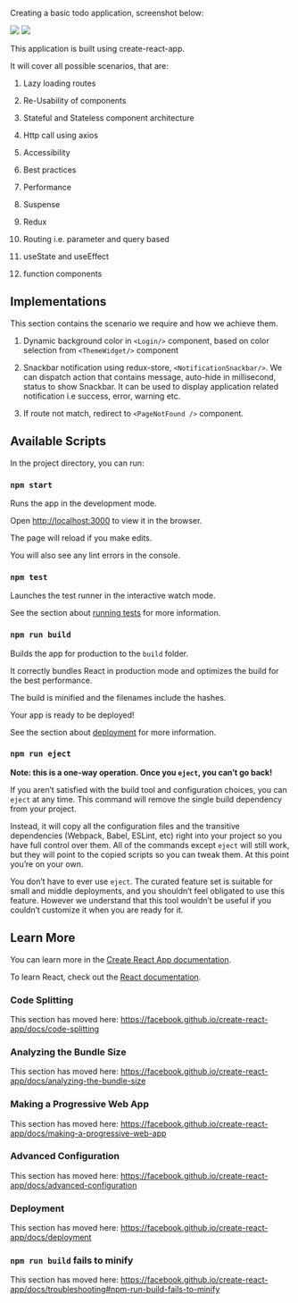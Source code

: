
  

  

Creating a basic todo application, screenshot below:

  

  

  

<img  src="https://github.com/narendrasinghrathore/todo-app-react/blob/master/Performance.PNG" />

  

  

  

<img  src="https://github.com/narendrasinghrathore/todo-app-react/blob/master/Mobile%20device.PNG"/>

  

  

  

This application is built using create-react-app.

  

  

It will cover all possible scenarios, that are:

  

  

  

1. Lazy loading routes

  

  

2. Re-Usability of components

  

  

3. Stateful and Stateless component architecture

  

  

4. Http call using axios

  

  

5. Accessibility

  

  

6. Best practices

  

  

7. Performance

  

  

8. Suspense

  

  

9. Redux

  

  

10. Routing i.e. parameter and query based

  

  

11. useState and useEffect

  

  

12. function components

  

  

  

## Implementations

  

This section contains the scenario we require and how we achieve them.

  

  

1. Dynamic background color in `<Login/>` component, based on color selection from `<ThemeWidget/>` component

  

2. Snackbar notification using redux-store, `<NotificationSnackbar/>`. We can dispatch action that contains message, auto-hide in millisecond, status to show Snackbar. It can be used to display application related notification i.e success, error, warning etc.
3. If route not match, redirect to `<PageNotFound />` component.

  

  

## Available Scripts

  

  

  

In the project directory, you can run:

  

  

  

### `npm start`

  

  

  

Runs the app in the development mode.<br>

  

  

Open [http://localhost:3000](http://localhost:3000) to view it in the browser.

  

  

  

The page will reload if you make edits.<br>

  

  

You will also see any lint errors in the console.

  

  

  

### `npm test`

  

  

  

Launches the test runner in the interactive watch mode.<br>

  

  

See the section about [running tests](https://facebook.github.io/create-react-app/docs/running-tests) for more information.

  

  

  

### `npm run build`

  

  

  

Builds the app for production to the `build` folder.<br>

  

  

It correctly bundles React in production mode and optimizes the build for the best performance.

  

  

  

The build is minified and the filenames include the hashes.<br>

  

  

Your app is ready to be deployed!

  

  

  

See the section about [deployment](https://facebook.github.io/create-react-app/docs/deployment) for more information.

  

  

  

### `npm run eject`

  

  

  

**Note: this is a one-way operation. Once you `eject`, you can’t go back!**

  

  

  

If you aren’t satisfied with the build tool and configuration choices, you can `eject` at any time. This command will remove the single build dependency from your project.

  

  

  

Instead, it will copy all the configuration files and the transitive dependencies (Webpack, Babel, ESLint, etc) right into your project so you have full control over them. All of the commands except `eject` will still work, but they will point to the copied scripts so you can tweak them. At this point you’re on your own.

  

  

  

You don’t have to ever use `eject`. The curated feature set is suitable for small and middle deployments, and you shouldn’t feel obligated to use this feature. However we understand that this tool wouldn’t be useful if you couldn’t customize it when you are ready for it.

  

  

  

## Learn More

  

  

  

You can learn more in the [Create React App documentation](https://facebook.github.io/create-react-app/docs/getting-started).

  

  

  

To learn React, check out the [React documentation](https://reactjs.org/).

  

  

  

### Code Splitting

  

  

  

This section has moved here: https://facebook.github.io/create-react-app/docs/code-splitting

  

  

  

### Analyzing the Bundle Size

  

  

  

This section has moved here: https://facebook.github.io/create-react-app/docs/analyzing-the-bundle-size

  

  

  

### Making a Progressive Web App

  

  

  

This section has moved here: https://facebook.github.io/create-react-app/docs/making-a-progressive-web-app

  

  

  

### Advanced Configuration

  

  

  

This section has moved here: https://facebook.github.io/create-react-app/docs/advanced-configuration

  

  

  

### Deployment

  

  

  

This section has moved here: https://facebook.github.io/create-react-app/docs/deployment

  

  

  

### `npm run build` fails to minify

  

  

  

This section has moved here: https://facebook.github.io/create-react-app/docs/troubleshooting#npm-run-build-fails-to-minify